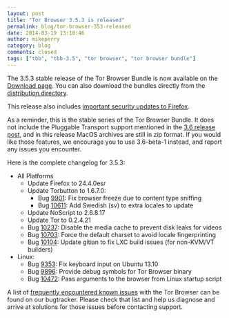 ```yaml
---
layout: post
title: "Tor Browser 3.5.3 is released"
permalink: blog/tor-browser-353-released
date: 2014-03-19 13:10:46
author: mikeperry
category: blog
comments: closed
tags: ["tbb", "tbb-3.5", "tor browser", "tor browser bundle"]
---
```


The 3.5.3 stable release of the Tor Browser Bundle is now available on the [Download page](https://www.torproject.org/download/download-easy.html). You can also download the bundles directly from the [distribution directory](https://www.torproject.org/dist/torbrowser/3.5.3/).

This release also includes [important security updates to Firefox](https://www.mozilla.org/security/known-vulnerabilities/firefoxESR.html#firefox24.4).

As a reminder, this is the stable series of the Tor Browser Bundle. It does not include the Pluggable Transport support mentioned in the [3.6 release post](https://blog.torproject.org/blog/tor-browser-36-beta-1-released), and in this release MacOS archives are still in zip format. If you would like those features, we encourage you to use 3.6-beta-1 instead, and report any issues you encounter.

Here is the complete changelog for 3.5.3:

-   All Platforms
    -   Update Firefox to 24.4.0esr
    -   Update Torbutton to 1.6.7.0:
        -   Bug [9901](https://trac.torproject.org/projects/tor/ticket/9901): Fix browser freeze due to content type sniffing
        -   Bug [10611](https://trac.torproject.org/projects/tor/ticket/10611): Add Swedish (sv) to extra locales to update
    -   Update NoScript to 2.6.8.17
    -   Update Tor to 0.2.4.21
    -   Bug [10237](https://trac.torproject.org/projects/tor/ticket/10237): Disable the media cache to prevent disk leaks for videos
    -   Bug [10703](https://trac.torproject.org/projects/tor/ticket/10703): Force the default charset to avoid locale fingerprinting
    -   Bug [10104](https://trac.torproject.org/projects/tor/ticket/10104): Update gitian to fix LXC build issues (for non-KVM/VT builders)
-   Linux:
    -   Bug [9353](https://trac.torproject.org/projects/tor/ticket/9353): Fix keyboard input on Ubuntu 13.10
    -   Bug [9896](https://trac.torproject.org/projects/tor/ticket/9896): Provide debug symbols for Tor Browser binary
    -   Bug [10472](https://trac.torproject.org/projects/tor/ticket/10472): Pass arguments to the browser from Linux startup script

A list of [frequently encountered known issues](https://trac.torproject.org/projects/tor/query?keywords=~tbb-helpdesk-frequent&status=!closed) with the Tor Browser can be found on our bugtracker. Please check that list and help us diagnose and arrive at solutions for those issues before contacting support.
